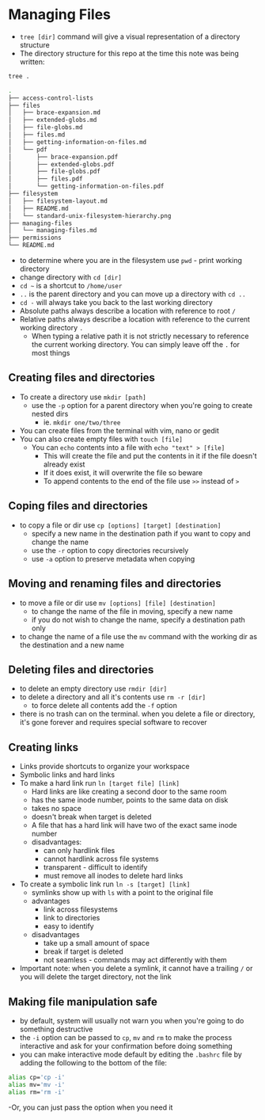 # Managing Files 
- `tree [dir]` command will give a visual representation of a directory structure 
- The directory structure for this repo at the time this note was being written: 

```bash 
tree . 

.
├── access-control-lists
├── files
│   ├── brace-expansion.md
│   ├── extended-globs.md
│   ├── file-globs.md
│   ├── files.md
│   ├── getting-information-on-files.md
│   └── pdf
│       ├── brace-expansion.pdf
│       ├── extended-globs.pdf
│       ├── file-globs.pdf
│       ├── files.pdf
│       └── getting-information-on-files.pdf
├── filesystem
│   ├── filesystem-layout.md
│   ├── README.md
│   └── standard-unix-filesystem-hierarchy.png
├── managing-files
│   └── managing-files.md
├── permissions
└── README.md
```

- to determine where you are in the filesystem use `pwd` - print working directory
- change directory with `cd [dir]`
- `cd ~` is a shortcut to `/home/user`
- `..` is the parent directory and you can move up a directory with `cd ..`
- `cd -` will always take you back to the last working directory
- Absolute paths always describe a location with reference to root `/`
- Relative paths always describe a location with reference to the current working directory `.`
  - When typing a relative path it is not strictly necessary to reference the current working directory. You can simply leave off the `.` for most things

## Creating files and directories 
- To create a directory use `mkdir [path]`
  - use the `-p` option for a parent directory when you're going to create nested dirs
    - ie. `mkdir one/two/three`
- You can create files from the terminal with vim, nano or gedit 
- You can also create empty files with `touch [file]`
  - You can `echo` contents into a file with `echo "text" > [file]`
    - This will create the file and put the contents in it if the file doesn't already exist 
    - If it does exist, it will overwrite the file so beware 
    - To append contents to the end of the file use `>>` instead of `>`

## Coping files and directories 
- to copy a file or dir use `cp [options] [target] [destination]`
  - specify a new name in the destination path if you want to copy and change the name
  - use the `-r` option to copy directories recursively
  - use `-a` option to preserve metadata when copying

## Moving and renaming files and directories
- to move a file or dir use `mv [options] [file] [destination]`
  - to change the name of the file in moving, specify a new name 
  - if you do not wish to change the name, specify a destination path only
- to change the name of a file use the `mv` command with the working dir as the destination and a new name

## Deleting files and directories 
- to delete an empty directory use `rmdir [dir]`
- to delete a directory and all it's contents use `rm -r [dir]`
  - to force delete all contents add the `-f` option
- there is no trash can on the terminal. when you delete a file or directory, it's gone forever and requires special software to recover

## Creating links 
- Links provide shortcuts to organize your workspace 
- Symbolic links and hard links
- To make a hard link run `ln [target file] [link]`
  - Hard links are like creating a second door to the same room 
  - has the same inode number, points to the same data on disk 
  - takes no space
  - doesn't break when target is deleted 
  - A file that has a hard link will have two of the exact same inode number
  - disadvantages: 
    - can only hardlink files 
    - cannot hardlink across file systems 
    - transparent - difficult to identify
    - must remove all inodes to delete hard links
- To create a symbolic link run `ln -s [target] [link]`
  - symlinks show up with `ls` with a point to the original file
  - advantages 
    - link across filesystems 
    - link to directories
    - easy to identify 
  - disadvantages 
    - take up a small amount of space 
    - break if target is deleted 
    - not seamless - commands may act differently with them 
- Important note: when you delete a symlink, it cannot have a trailing `/` or you will delete the target directory, not the link 

## Making file manipulation safe
- by default, system will usually not warn you when you're going to do something destructive 
- the `-i` option can be passed to `cp`, `mv` and `rm` to make the process interactive and ask for your confirmation before doing something 
- you can make interactive mode default by editing the `.bashrc` file by adding the following to the bottom of the file:
 
```bash 
alias cp='cp -i'
alias mv='mv -i'
alias rm='rm -i'
```

-Or, you can just pass the option when you need it